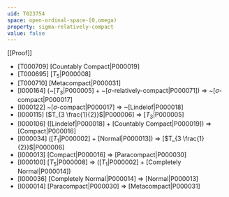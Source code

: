 ```yaml
---
uid: T023754
space: open-ordinal-space-[0,omega)
property: sigma-relatively-compact
value: false
---
```

[[Proof]]

* [T000709] [Countably Compact|P000019]
* [T000695] [$T_5$|P000008]
* [T000710] [Metacompact|P000031]
* [I000164] (~[$T_3$|P000005] + ~[$\sigma$-relatively-compact|P000071]) => ~[$\sigma$-compact|P000017]
* [I000122] ~[$\sigma$-compact|P000017] => ~[Lindelof|P000018]
* [I000115] [$T_{3 \frac{1}{2}}$|P000006] => [$T_3$|P000005]
* [I000106] ([Lindelof|P000018] + [Countably Compact|P000019]) => [Compact|P000016]
* [I000034] ([$T_1$|P000002] + [Normal|P000013]) => [$T_{3 \frac{1}{2}}$|P000006]
* [I000013] [Compact|P000016] => [Paracompact|P000030]
* [I000100] [$T_5$|P000008] => ([$T_1$|P000002] + [Completely Normal|P000014])
* [I000036] [Completely Normal|P000014] => [Normal|P000013]
* [I000014] [Paracompact|P000030] => [Metacompact|P000031]

